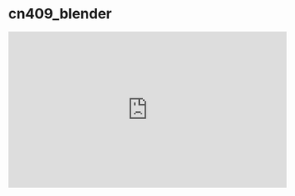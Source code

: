 # cn409_blender
<iframe width="560" height="315" src="https://www.youtube.com/embed/UJuuZmnP_f8" title="YouTube video player" frameborder="0" allow="accelerometer; autoplay; clipboard-write; encrypted-media; gyroscope; picture-in-picture" allowfullscreen></iframe>
